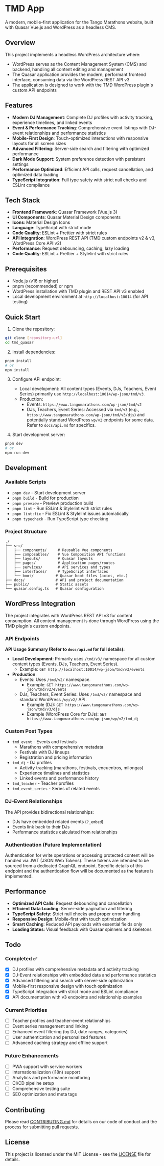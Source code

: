 # TMD App

A modern, mobile-first application for the Tango Marathons website,
built with Quasar Vue.js and WordPress as a headless CMS.

## Overview

This project implements a headless WordPress architecture where:

- WordPress serves as the Content Management System (CMS) and backend,
  handling all content editing and management
- The Quasar application provides the modern, performant frontend interface,
  consuming data via the WordPress REST API v3
- The application is designed to work with the TMD WordPress plugin's custom
  API endpoints

## Features

- **Modern DJ Management**: Complete DJ profiles with activity tracking,
  experience timelines, and linked events
- **Event & Performance Tracking**: Comprehensive event listings with
  DJ-event relationships and performance statistics
- **Mobile-First Design**: Touch-optimized interactions with responsive
  layouts for all screen sizes
- **Advanced Filtering**: Server-side search and filtering with optimized
  performance
- **Dark Mode Support**: System preference detection with persistent settings
- **Performance Optimized**: Efficient API calls, request cancellation, and
  optimized data loading
- **TypeScript Integration**: Full type safety with strict null checks and
  ESLint compliance

## Tech Stack

- **Frontend Framework**: Quasar Framework (Vue.js 3)
- **UI Components**: Quasar Material Design components
- **Icons**: Material Design Icons
- **Language**: TypeScript with strict mode
- **Code Quality**: ESLint + Prettier with strict rules
- **API Integration**: WordPress REST API (TMD custom endpoints v2 & v3, WordPress Core API v2)
- **Performance**: Request debouncing, caching, lazy loading
- **Code Quality**: ESLint + Prettier + Stylelint with strict rules

## Prerequisites

- Node.js (v16 or higher)
- pnpm (recommended) or npm
- WordPress installation with TMD plugin and REST API v3 enabled
- Local development environment at `http://localhost:10014` (for API testing)

## Quick Start

1. Clone the repository:

```bash
git clone [repository-url]
cd tmd_quasar
```

2. Install dependencies:

```bash
pnpm install
# or
npm install
```

3. Configure API endpoint:

   - Local development: All content types (Events, DJs, Teachers, Event Series) primarily use `http://localhost:10014/wp-json/tmd/v3`.
   - Production:
     - Events: `https://www.tangomarathons.com/wp-json/tmd/v2`
     - DJs, Teachers, Event Series: Accessed via `tmd/v3` (e.g., `https://www.tangomarathons.com/wp-json/tmd/v3/djs`) and potentially standard WordPress `wp/v2` endpoints for some data. Refer to `docs/api.md` for specifics.

4. Start development server:

```bash
pnpm dev
# or
npm run dev
```

## Development

### Available Scripts

- `pnpm dev` - Start development server
- `pnpm build` - Build for production
- `pnpm preview` - Preview production build
- `pnpm lint` - Run ESLint & Stylelint with strict rules
- `pnpm lint:fix` - Fix ESLint & Stylelint issues automatically
- `pnpm typecheck` - Run TypeScript type checking

### Project Structure

```
./
├── src/
│   ├── components/     # Reusable Vue components
│   ├── composables/    # Vue Composition API functions
│   ├── layouts/        # Quasar layouts
│   ├── pages/          # Application pages/routes
│   ├── services/       # API services and types
│   ├── interfaces/     # TypeScript interfaces
│   └── boot/          # Quasar boot files (axios, etc.)
├── docs/              # API and project documentation
├── public/            # Static assets
└── quasar.config.ts   # Quasar configuration
```

## WordPress Integration

The project integrates with WordPress REST API v3 for content consumption. All
content management is done through WordPress using the TMD plugin's custom
endpoints.

### API Endpoints

**API Usage Summary (Refer to `docs/api.md` for full details):**

*   **Local Development**: Primarily uses `/tmd/v3/` namespace for all custom content types (Events, DJs, Teachers, Event Series).
    *   Example: `GET http://localhost:10014/wp-json/tmd/v3/events`
*   **Production**:
    *   Events: Uses `/tmd/v2/` namespace.
        *   Example: `GET https://www.tangomarathons.com/wp-json/tmd/v2/events`
    *   DJs, Teachers, Event Series: Uses `/tmd/v3/` namespace and standard WordPress `/wp/v2/` API.
        *   Example (DJ): `GET https://www.tangomarathons.com/wp-json/tmd/v3/djs`
        *   Example (WordPress Core for DJs): `GET https://www.tangomarathons.com/wp-json/wp/v2/tmd_dj`

### Custom Post Types

- `tmd_event` - Events and festivals
  - Marathons with comprehensive metadata
  - Festivals with DJ lineups
  - Registration and pricing information
- `tmd_dj` - DJ profiles
  - Activity tracking (marathons, festivals, encuentros, milongas)
  - Experience timelines and statistics
  - Linked events and performance history
- `tmd_teacher` - Teacher profiles
- `tmd_event_series` - Series of related events

### DJ-Event Relationships

The API provides bidirectional relationships:

- DJs have embedded related events (`?_embed`)
- Events link back to their DJs
- Performance statistics calculated from relationships

### Authentication (Future Implementation)

Authentication for write operations or accessing protected content will be handled via JWT (JSON Web Tokens). These tokens are intended to be sourced from a dedicated GraphQL endpoint. Specific details of this endpoint and the authentication flow will be documented as the feature is implemented.

## Performance

- **Optimized API Calls**: Request debouncing and cancellation
- **Efficient Data Loading**: Server-side pagination and filtering
- **TypeScript Safety**: Strict null checks and proper error handling
- **Responsive Design**: Mobile-first with touch optimization
- **Smart Caching**: Reduced API payloads with essential fields only
- **Loading States**: Visual feedback with Quasar spinners and skeletons

## Todo

### Completed ✅

- [x] DJ profiles with comprehensive metadata and activity tracking
- [x] DJ-Event relationships with embedded data and performance statistics
- [x] Advanced filtering and search with server-side optimization
- [x] Mobile-first responsive design with touch optimization
- [x] TypeScript integration with strict mode and ESLint compliance
- [x] API documentation with v3 endpoints and relationship examples

### Current Priorities

- [ ] Teacher profiles and teacher-event relationships
- [ ] Event series management and linking
- [ ] Enhanced event filtering (by DJ, date ranges, categories)
- [ ] User authentication and personalized features
- [ ] Advanced caching strategy and offline support

### Future Enhancements

- [ ] PWA support with service workers
- [ ] Internationalization (i18n) support
- [ ] Analytics and performance monitoring
- [ ] CI/CD pipeline setup
- [ ] Comprehensive testing suite
- [ ] SEO optimization and meta tags

## Contributing

Please read [CONTRIBUTING.md](CONTRIBUTING.md) for details on our code of conduct and the process for submitting pull requests.

## License

This project is licensed under the MIT License - see the [LICENSE](LICENSE) file for details.
